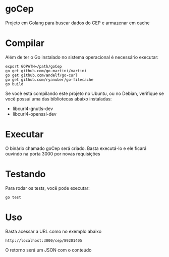 # goCep

Projeto em Golang para buscar dados do CEP e armazenar em cache 


# Compilar

Além de ter o Go instalado no sistema operacional é necessário executar:

	export GOPATH=/path/goCep
	go get github.com/go-martini/martini
	go get github.com/andelf/go-curl
	go get github.com/ryanuber/go-filecache
	go build


Se você está compilando este projeto no Ubuntu, ou no Debian, verifique se você possuí 
uma das bibliotecas abaixo instaladas:

* libcurl4-gnutls-dev
* libcurl4-openssl-dev


# Executar

O binário chamado goCep será criado. Basta executá-lo e ele ficará ouvindo na porta 3000 por novas requisições


# Testando
Para rodar os tests, você pode executar:

	go test


# Uso

Basta acessar a URL como no exemplo abaixo

	http://localhost:3000/cep/89201405

O retorno será um JSON com o conteúdo 
